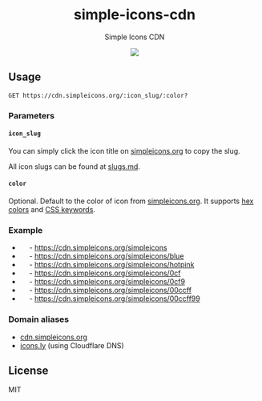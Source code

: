 <h1 align="center">simple-icons-cdn</h1>

<p align="center">Simple Icons CDN</p>

<p align="center">
  <a href="https://vercel.com">
    <img src="https://shields.io/badge/Powered_by_Vercel-black?logo=vercel&style=flat-square" />
  </a>
</p>

## Usage

```
GET https://cdn.simpleicons.org/:icon_slug/:color?
```

### Parameters

#### `icon_slug`

You can simply click the icon title on [simpleicons.org](https://simpleicons.org) to copy the slug.

All icon slugs can be found at [slugs.md](https://github.com/simple-icons/simple-icons/blob/master/slugs.md).

#### `color`

Optional. Default to the color of icon from [simpleicons.org](https://simpleicons.org). It supports [hex colors](https://developer.mozilla.org/en-US/docs/Web/CSS/hex-color) and [CSS keywords](https://www.w3.org/wiki/CSS/Properties/color/keywords).

### Example

- <picture><source media="(prefers-color-scheme: dark)" srcset="https://cdn.simpleicons.org/simpleicons/eee"><source media="(prefers-color-scheme: light)" srcset="https://cdn.simpleicons.org/simpleicons"><img height="14" src="https://cdn.simpleicons.org/simpleicons"/></picture> - https://cdn.simpleicons.org/simpleicons
- <img height="14" src="https://cdn.simpleicons.org/simpleicons/blue"/> - https://cdn.simpleicons.org/simpleicons/blue
- <img height="14" src="https://cdn.simpleicons.org/simpleicons/hotpink"/> - https://cdn.simpleicons.org/simpleicons/hotpink
- <img height="14" src="https://cdn.simpleicons.org/simpleicons/0cf"/> - https://cdn.simpleicons.org/simpleicons/0cf
- <img height="14" src="https://cdn.simpleicons.org/simpleicons/0cf9"/> - https://cdn.simpleicons.org/simpleicons/0cf9
- <img height="14" src="https://cdn.simpleicons.org/simpleicons/00ccff"/> - https://cdn.simpleicons.org/simpleicons/00ccff
- <img height="14" src="https://cdn.simpleicons.org/simpleicons/00ccff99"/> - https://cdn.simpleicons.org/simpleicons/00ccff99

### Domain aliases

- [cdn.simpleicons.org](https://cdn.simpleicons.org/simpleicons)
- [icons.ly](https://icons.ly/simpleicons) (using Cloudflare DNS)

## License

MIT
